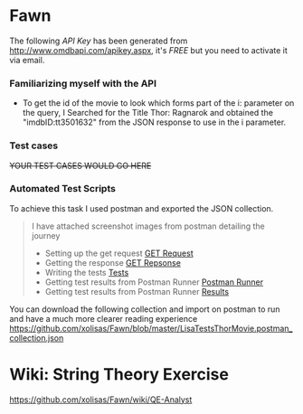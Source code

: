 # **Fawn**
The following _API Key_ has been generated from http://www.omdbapi.com/apikey.aspx, it's _FREE_ but you need to activate it via email.

### Familiarizing myself with the API

- To get the id of the movie to look which forms part of the i: parameter on the query, I Searched for the Title Thor: Ragnarok and obtained the "imdbID:tt3501632" from the JSON response to use in the i parameter.


### **Test cases**
<del>YOUR TEST CASES WOULD GO HERE<del>

### Automated Test Scripts
To achieve this task I used postman and exported the JSON collection.


> I have attached screenshot images from postman detailing the journey
> - Setting up the get request [GET Request](https://github.com/xolisas/Fawn/blob/master/Images/GETRequest.PNG)
>- Getting the response [GET Repsonse](https://github.com/xolisas/Fawn/blob/master/Images/GETResponse.PNG)
>- Writing the tests [Tests](https://github.com/xolisas/Fawn/blob/master/Images/PostmanTests.PNG)
>- Getting test results from Postman Runner [Postman Runner](https://github.com/xolisas/Fawn/blob/master/Images/PostmanRunner.PNG)
>- Getting test results from Postman Runner [Results](https://github.com/xolisas/Fawn/blob/master/Images/TestResults.PNG)


You can download the following collection and import on postman to run and have a much more clearer reading experience https://github.com/xolisas/Fawn/blob/master/LisaTestsThorMovie.postman_collection.json

# Wiki: String Theory Exercise
https://github.com/xolisas/Fawn/wiki/QE-Analyst
